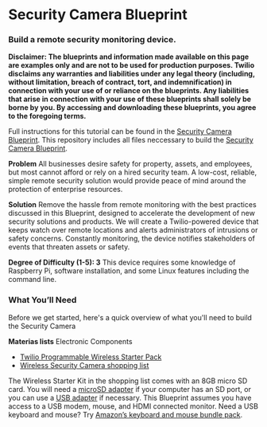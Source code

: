 # Security Camera Blueprint
### Build a remote security monitoring device.

**Disclaimer: The blueprints and information made available on this page are examples only and are not to be used for production purposes. Twilio disclaims any warranties and liabilities under any legal theory (including, without limitation, breach of contract, tort, and indemnification) in connection with your use of or reliance on the blueprints. Any liabilities that arise in connection with your use of these blueprints shall solely be borne by you. By accessing and downloading these blueprints, you agree to the foregoing terms.**

Full instructions for this tutorial can be found in the [Security Camera Blueprint](https://www.twilio.com/wireless/blueprints/security-camera/). This repository includes all files neccessary to build the [Security Camera Blueprint](https://www.twilio.com/wireless/blueprints/security-camera/).

**Problem** All businesses desire safety for property, assets, and employees, but most cannot afford or rely on a hired security team. A low-cost, reliable, simple remote security solution would provide peace of mind around the protection of enterprise resources.


**Solution** Remove the hassle from remote monitoring with the best practices discussed in this Blueprint, designed to accelerate the development of new security solutions and products. We will create a Twilio-powered device that keeps watch over remote locations and alerts administrators of intrusions or safety concerns. Constantly monitoring, the device notifies stakeholders of events that threaten assets or safety.


**Degree of Difficulty (1-5): 3**  This device requires some knowledge of Raspberry Pi, software installation, and some Linux features including the command line.

### What You’ll Need

Before we get started, here's a quick overview of what you'll need to build the Security Camera

**Materias lists**
Electronic Components
* [Twilio Programmable Wireless Starter Pack](https://www.twilio.com/console/wireless/sims/orders/new)
* [Wireless Security Camera shopping list](https://www.amazon.com/gp/registry/wishlist/31BE0GL8116HE/ref=cm_wl_rlist_create)

The Wireless Starter Kit in the shopping list comes with an 8GB micro SD card. You will need a [microSD adapter](https://www.amazon.com/SanDisk-microSD-Memory-Adapter-MICROSD-ADAPTER/dp/B0047WZOOO/ref=sr_1_4?s=electronics&ie=UTF8&qid=1501698065&sr=1-4&keywords=micro+sd+card+to) if your computer has an SD port, or you can use a [USB adapter](https://www.amazon.com/Adapter-Standard-Connector-Smartphones-Function/dp/B01BXSKPES/ref=sr_1_6?ie=UTF8&qid=1501697821&sr=8-6&keywords=micro+sd+to+sd+adapter) if necessary. This Blueprint assumes you have access to a USB modem, mouse, and HDMI connected monitor. Need a USB keyboard and mouse? Try [Amazon’s keyboard and mouse bundle pack](https://www.amazon.com/AmazonBasics-Wired-Keyboard-Mouse-Bundle/dp/B00B7GV802/ref=sr_1_4?ie=UTF8&qid=1502486034&sr=8-4&keywords=usb+mouse+and+keyboard).
